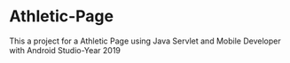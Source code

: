# Athletic-Page
This a project for a Athletic Page using Java Servlet and Mobile Developer with Android Studio-Year 2019
